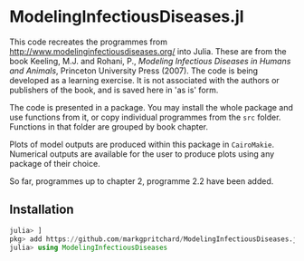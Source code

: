 # ModelingInfectiousDiseases.jl

This code recreates the programmes from http://www.modelinginfectiousdiseases.org/ into Julia. These are from the book Keeling, M.J. and Rohani, P., *Modeling Infectious Diseases in Humans and Animals*, Princeton University Press (2007). The code is being developed as a learning exercise. It is not associated with the authors or publishers of the book, and is saved here in 'as is' form.

The code is presented in a package. You may install the whole package and use functions from it, or copy individual programmes from the `src` folder. Functions in that folder are grouped by book chapter.  

Plots of model outputs are produced within this package in `CairoMakie`. Numerical outputs are available for the user to produce plots using any package of their choice. 

So far, programmes up to chapter 2, programme 2.2 have been added.

## Installation 
``` julia 
julia> ]
pkg> add https://github.com/markgpritchard/ModelingInfectiousDiseases.jl
julia> using ModelingInfectiousDiseases
```
